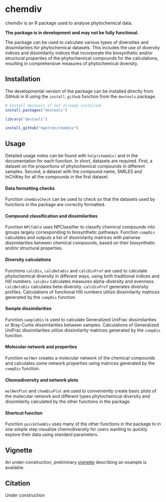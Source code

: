 
<!-- README.md is generated from README.Rmd. Please edit that file -->

# chemdiv

<!-- badges: start -->
<!-- badges: end -->

chemdiv is an R package used to analyse phytochemical data.

**The package is in development and may not be fully functional.**

The package can be used to calculate various types of diversities and
dissimilarities for phytochemical datasets. This includes the use of
diversity indices and dissimilarity indices that incorporate the
biosynthetic and/or structural properties of the phytochemical compounds
for the calculations, resulting in comprehensive measures of
phytochemical diversity.

## Installation

The developmental version of the package can be installed directly from
GitHub in R using the `install_github` function from the `devtools`
package.

``` r
# Install devtools if not already installed
install.packages("devtools")

library("devtools")

install_github("hpetren/chemdiv")
```

## Usage

Detailed usage notes can be found with `help(chemdiv)` and in the
documentation for each function. In short, datasets are required. First,
a dataset on the proportions of phytochemical compounds in different
samples. Second, a dataset with the compound name, SMILES and InChIKey
for all the compounds in the first dataset.

#### Data formatting checks

Function `chemDivCheck` can be used to check so that the datasets used
by functions in the package are correctly formatted.

#### Compound classification and dissimilarities

Function `NPCTable` uses NPClassifier to classify chemical compounds
into groups largely corresponding to biosynthetic pathways. Function
`compDis` calculates and outputs a list of dissimilarity matrices with
pairwise dissimilarities between chemical compounds, based on their
biosynthetic and/or structural properties.

#### Diversity calculations

Functions `calcDiv`, `calcBetaDiv` and `calcDivProf` are used to
calculate phytochemical diversity in different ways, using both
traditional indices and Hill numbers. `calcDiv` calculates measures
alpha-diversity and evenness. `calcBetaDiv` calculates beta-diversity.
`calcDivProf` generates diversity profiles. Calculations of functional
Hill numbers utilize dissimilarity matrices generated by the `compDis`
function.

#### Sample dissimilarities

Function `sampleDis` is used to calculate Generalized UniFrac
dissimilarities or Bray-Curtis dissimilarities between samples.
Calculations of Generalized UniFrac dissimilarities utilize
dissimilarity matrices generated by the `compDis` function.

#### Molecular network and properties

Function `molNet` creates a molecular network of the chemical compounds
and calculates some network properties using matrices generated by the
`compDis` function.

#### Chemodiversity and network plots

`molNetPlot` and `chemDivPlot` are used to conveniently create basic
plots of the molecular network and different types phytochemical
diversity and dissimilarity calculated by the other functions in the
package.

#### Shortcut function

Function `quickChemDiv` uses many of the other functions in the package
to in one simple step visualize chemodiversity for users wanting to
quickly explore their data using standard parameters.

## Vignette

An under-construction, preliminary
[vignette](https://drive.google.com/file/d/1cHOSQgJE2mScIX_pHRm9s00_OQH6Tn5w/view)
describing an example is available.

## Citation

Under construction
